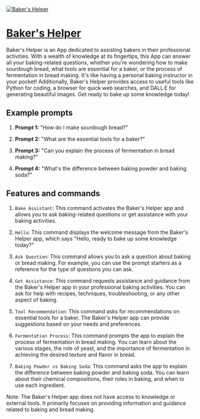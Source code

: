 [![Baker's Helper](https://files.oaiusercontent.com/file-HKAyiiDn2nn7OsU2IUPQZtSB?se=2123-10-18T13%3A54%3A00Z&sp=r&sv=2021-08-06&sr=b&rscc=max-age%3D31536000%2C%20immutable&rscd=attachment%3B%20filename%3Da4675b15-97fb-4fb2-ab0d-fe5f3710a87a.png&sig=mGpoZXCisTqWRdXQ3tFjJMYRbOufXTHMz2dNxatHjAI%3D)](https://chat.openai.com/g/g-J1UENTT12-baker-s-helper)

# [Baker's Helper](https://chat.openai.com/g/g-J1UENTT12-baker-s-helper)

Baker's Helper is an App dedicated to assisting bakers in their professional activities. With a wealth of knowledge at its fingertips, this App can answer all your baking-related questions, whether you're wondering how to make sourdough bread, what tools are essential for a baker, or the process of fermentation in bread making. It's like having a personal baking instructor in your pocket! Additionally, Baker's Helper provides access to useful tools like Python for coding, a browser for quick web searches, and DALL·E for generating beautiful images. Get ready to bake up some knowledge today!

## Example prompts

1. **Prompt 1:** "How do I make sourdough bread?"

2. **Prompt 2:** "What are the essential tools for a baker?"

3. **Prompt 3:** "Can you explain the process of fermentation in bread making?"

4. **Prompt 4:** "What's the difference between baking powder and baking soda?"

## Features and commands

1. `Bake Assistant`: This command activates the Baker's Helper app and allows you to ask baking-related questions or get assistance with your baking activities.

2. `Hello`: This command displays the welcome message from the Baker's Helper app, which says "Hello, ready to bake up some knowledge today?"

3. `Ask Question`: This command allows you to ask a question about baking or bread making. For example, you can use the prompt starters as a reference for the type of questions you can ask.

4. `Get Assistance`: This command requests assistance and guidance from the Baker's Helper app in your professional baking activities. You can ask for help with recipes, techniques, troubleshooting, or any other aspect of baking.

5. `Tool Recommendation`: This command asks for recommendations on essential tools for a baker. The Baker's Helper app can provide suggestions based on your needs and preferences.

6. `Fermentation Process`: This command prompts the app to explain the process of fermentation in bread making. You can learn about the various stages, the role of yeast, and the importance of fermentation in achieving the desired texture and flavor in bread.

7. `Baking Powder vs Baking Soda`: This command asks the app to explain the difference between baking powder and baking soda. You can learn about their chemical compositions, their roles in baking, and when to use each ingredient.

Note: The Baker's Helper app does not have access to knowledge or external tools. It primarily focuses on providing information and guidance related to baking and bread making.